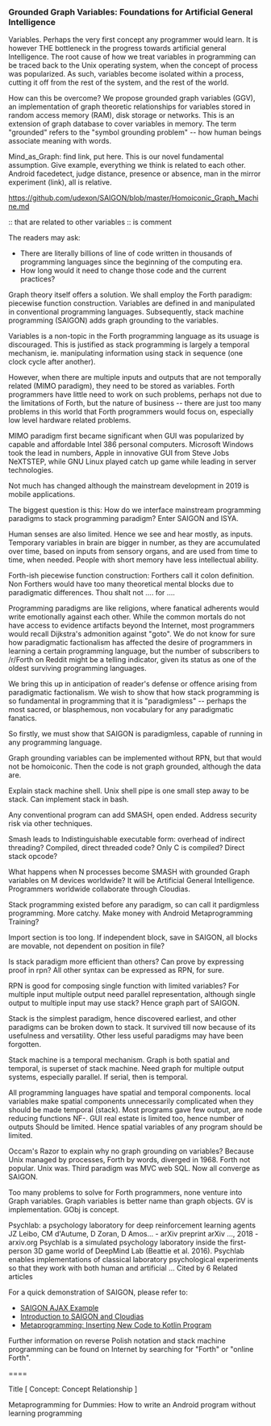### Grounded Graph Variables: Foundations for Artificial General Intelligence

Variables. Perhaps the very first concept any programmer would learn. It is however THE bottleneck in the progress towards artificial general Intelligence. The root cause of how we treat variables in programming can be traced back to the Unix operating system, when the concept of process was popularized. As such, variables become isolated within a process, cutting it off from the rest of the system, and the rest of the world.

How can this be overcome? We propose grounded graph variables (GGV), an implementation of graph theoretic relationships for variables stored in random access memory (RAM), disk storage or networks. This is an extension of graph database to cover variables in memory. The term "grounded" refers to the "symbol grounding problem" -- how human beings associate meaning with words.

Mind_as_Graph: find link, put here. This is our novel fundamental assumption. Give example, everything we think is related to each other. Android facedetect, judge distance, presence or absence, man in the mirror experiment (link), all is relative.

https://github.com/udexon/SAIGON/blob/master/Homoiconic_Graph_Machine.md

:: that are related to other variables 
:: is comment

The readers may ask: 

- There are literally billions of line of code written in thousands of programming languages since the beginning of the computing era. 
- How long would it need to change those code and the current practices?

Graph theory itself offers a solution. We shall employ the Forth paradigm: piecewise function construction. Variables are defined in and manipulated in conventional programming languages. Subsequently, stack machine programming (SAIGON) adds graph grounding to the variables. 

Variables is a non-topic in the Forth programming language as its usuage is discouraged. This is justified as stack programming is largely a temporal mechanism, ie. manipulating information using stack in sequence (one clock cycle after another). 

However, when there are multiple inputs and outputs that are not temporally related (MIMO paradigm), they need to be stored as variables. Forth programmers have little need to work on such problems, perhaps not due to the limitations of Forth, but the nature of business -- there are just too many problems in this world that Forth programmers would focus on, especially low level hardware related problems.

MIMO paradigm first became significant when GUI was popularized by capable and affordable Intel 386 personal computers. Microsoft Windows took the lead in numbers, Apple in innovative GUI from Steve Jobs NeXTSTEP, while GNU Linux played catch up game while leading in server technologies. 

Not much has changed although the mainstream development in 2019 is mobile applications.  

The biggest question is this: How do we interface mainstream programming paradigms to stack programming paradigm? Enter SAIGON and ISYA. 


Human senses are also limited. Hence we see and hear mostly, as inputs. Temporary variables in brain are bigger in number, as they are accumulated over time, based on inputs from sensory organs, and are used from time to time, when needed. People with short memory have less intellectual ability. 


Forth-ish piecewise function construction: Forthers call it colon definition. Non Forthers would have too many theoretical mental blocks due to paradigmatic differences. Thou shalt not .... for ....

Programming paradigms are like religions, where fanatical adherents would write emotionally against each other. While the common mortals do not have access to evidence artifacts beyond the Internet, most programmers would recall Dijkstra's admonition against "goto". We do not know for sure how paradigmatic factionalism has affected the desire of programmers in learning a certain programming language, but the number of subscribers to /r/Forth on Reddit might be a telling indicator, given its status as one of the oldest surviving programming languages. 

We bring this up in anticipation of reader's defense or offence arising from paradigmatic factionalism. We wish to show that how stack programming is so fundamental in programming that it is "paradigmless" -- perhaps the most sacred, or blasphemous, non vocabulary for any paradigmatic fanatics. 

So firstly, we must show that SAIGON is paradigmless, capable of running in any programming language. 

Graph grounding variables can be implemented without RPN, but that would not be homoiconic. Then the code is not graph grounded, although the data are. 

Explain stack machine shell. Unix shell pipe is one small step away to be stack. Can implement stack in bash. 

Any conventional program can add SMASH, open ended. Address security risk via other techniques. 

Smash leads to Indistinguishable executable form: overhead of indirect threading? Compiled, direct threaded code? Only C is compiled? Direct stack opcode? 


What happens when N processes become SMASH with grounded Graph variables on M devices worldwide? It will be Artificial General Intelligence. Programmers worldwide collaborate through Cloudias. 




Stack programming existed before any paradigm, so can call it pardigmless programming. More catchy. Make money with Android Metaprogramming Training?

Import section is too long. If independent block, save in SAIGON, all blocks are movable, not dependent on position in file? 

Is stack paradigm more efficient than others? Can prove by expressing proof in rpn? All other syntax can be expressed as RPN, for sure.

RPN is good for composing single function with limited variables? For multiple input multiple output need parallel representation, although single output to multiple input may use stack? Hence graph part of SAIGON. 

Stack is the simplest paradigm, hence discovered earliest, and other paradigms can be broken down to stack. It survived till now because of its usefulness and versatility. Other less useful paradigms may have been forgotten. 

Stack machine is a temporal mechanism. Graph is both spatial and temporal, is superset of stack machine. Need graph for multiple output systems, especially parallel. If serial, then is temporal. 

All programming languages have spatial and temporal components. local variables make spatial components unnecessarily complicated when they should be made temporal (stack). Most programs gave few output, are node reducing functions NF-. GUI real estate is limited too, hence number of outputs Should be limited. Hence spatial variables of any program should be limited. 


Occam's Razor to explain why no graph grounding on variables? Because Unix managed by processes, Forth by words, diverged in 1968. Forth not popular. Unix was. Third paradigm was MVC web SQL. Now all converge as SAIGON. 

Too many problems to solve for Forth programmers, none venture into Graph variables. Graph variables is better name than graph objects. GV is implementation. GObj is concept. 

Psychlab: a psychology laboratory for deep reinforcement learning agents
JZ Leibo, CM d'Autume, D Zoran, D Amos… - arXiv preprint arXiv …, 2018 - arxiv.org
Psychlab is a simulated psychology laboratory inside the first-person 3D game world of DeepMind Lab (Beattie et al. 2016). Psychlab enables implementations of classical laboratory psychological experiments so that they work with both human and artificial …
Cited by 6 Related articles   

For a quick demonstration of SAIGON, please refer to:

- [SAIGON AJAX Example](http://5gl.epizy.com/nsm/fgl.html)
- [Introduction to SAIGON and Cloudias](https://github.com/udexon/SAIGON)
- [Metaprogramming: Inserting New Code to Kotlin Program](https://github.com/udexon/SAIGON/blob/master/S_insert.md)

Further information on reverse Polish notation and stack machine programming can be found on Internet by searching for "Forth" or "online Forth".

====

Title [ Concept: Concept Relationship ]

Metaprogramming for Dummies: How to write an Android program without learning programming
